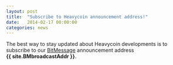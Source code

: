 ```yaml
---
layout: post
title:  "Subscribe to Heavycoin announcement address!"
date:   2014-02-17 00:00:00
categories: news
---
```


<p>
  The best way to stay updated about Heavycoin developments is to
  subscribe to
  our <a href="https://bitmessage.org/wiki/Main_Page" target="_blank">BitMessage</a>
  announcement address <strong style="white-space:nowrap">{{ site.BMbroadcastAddr }}</strong>.
</p>


